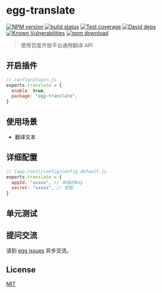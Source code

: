 # egg-translate

[![NPM version][npm-image]][npm-url]
[![build status][travis-image]][travis-url]
[![Test coverage][codecov-image]][codecov-url]
[![David deps][david-image]][david-url]
[![Known Vulnerabilities][snyk-image]][snyk-url]
[![npm download][download-image]][download-url]

[npm-image]: https://img.shields.io/npm/v/egg-translate.svg?style=flat-square
[npm-url]: https://npmjs.org/package/egg-translate
[travis-image]: https://img.shields.io/travis/eggjs/egg-translate.svg?style=flat-square
[travis-url]: https://travis-ci.org/eggjs/egg-translate
[codecov-image]: https://img.shields.io/codecov/c/github/eggjs/egg-translate.svg?style=flat-square
[codecov-url]: https://codecov.io/github/eggjs/egg-translate?branch=master
[david-image]: https://img.shields.io/david/eggjs/egg-translate.svg?style=flat-square
[david-url]: https://david-dm.org/eggjs/egg-translate
[snyk-image]: https://snyk.io/test/npm/egg-translate/badge.svg?style=flat-square
[snyk-url]: https://snyk.io/test/npm/egg-translate
[download-image]: https://img.shields.io/npm/dm/egg-translate.svg?style=flat-square
[download-url]: https://npmjs.org/package/egg-translate

<!--
Description here.
-->

> 使用百度开放平台通用翻译 API

<!--

如果有依赖其它插件，请在这里特别说明。如

- md5

-->

## 开启插件

```js
// config/plugin.js
exports.translate = {
  enable: true,
  package: "egg-translate",
}
```

## 使用场景

- 翻译文本

## 详细配置

```js
// {app_root}/config/config.default.js
exports.translate = {
  appId: "xxxxx", // 申请的key
  secret: "xxxxx", // 密匙
}
```

## 单元测试

<!-- 描述如何在单元测试中使用此插件，例如 schedule 如何触发。无则省略。-->

## 提问交流

请到 [egg issues](https://github.com/XXllXX/egg-translate/issues) 异步交流。

## License

[MIT](LICENSE)

